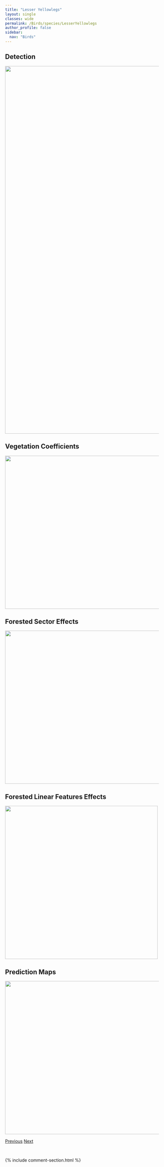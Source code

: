 ```yaml
---
title: "Lesser Yellowlegs"
layout: single
classes: wide
permalink: /Birds/species/LesserYellowlegs
author_profile: false
sidebar:
  nav: "Birds"
---
```


<h2>Detection</h2>

<a href="https://drive.google.com/uc?export=view&id=1TeXTg26_kh5eryFdnmAL10WLBh868trh">
<img src="https://drive.google.com/uc?export=view&id=1TeXTg26_kh5eryFdnmAL10WLBh868trh" height = "1200" width = "800">
</a>


<h2>Vegetation Coefficients</h2>

<a href="https://drive.google.com/uc?export=view&id=15xE0GTSIUt6Bva5s1PIdvhk-WtJcOMyV">
<img src="https://drive.google.com/uc?export=view&id=15xE0GTSIUt6Bva5s1PIdvhk-WtJcOMyV" height = "500" width = "1000">
</a>


<h2>Forested Sector Effects</h2>

<a href="https://drive.google.com/uc?export=view&id=1KoVUNuk8cFnrHOSu3R4RgJk0b1jUq8_J">
<img src="https://drive.google.com/uc?export=view&id=1KoVUNuk8cFnrHOSu3R4RgJk0b1jUq8_J" height = "500" width = "1000">
</a>


<h2>Forested Linear Features Effects</h2>

<a href="https://drive.google.com/uc?export=view&id=1rYZMWeRj-UXZHGClfzvUDZByTWEnm9Q-">
<img src="https://drive.google.com/uc?export=view&id=1rYZMWeRj-UXZHGClfzvUDZByTWEnm9Q-" height = "500" width = "500">
</a>


<h2>Prediction Maps</h2>

<a href="https://drive.google.com/uc?export=view&id=1x0gtL-64DJmnoCFcypK2FXvgILl_nj22">
<img src="https://drive.google.com/uc?export=view&id=1x0gtL-64DJmnoCFcypK2FXvgILl_nj22" height = "500" width = "1000">
</a>


<a href="/DevelopmentWebsite/Birds/species/LesserScaup" class="pagination--pager" title="Aythya affinis">Previous</a> <a href="/DevelopmentWebsite/Birds/species/LincolnsSparrow" class="pagination--pager" title="Melospiza lincolnii">Next</a>

<p>&nbsp;</p>

{% include comment-section.html %}
